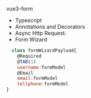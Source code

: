 vue3-form

- Typescript
- Annotations and Decorators
- Async Http Request.
- Form Wizard


```javascript
  class formWizardPayload{
    @Required
    @TAB(1)
    username:formModel
    @Email
    email:formModel
    tellphone:formModel
}
```
